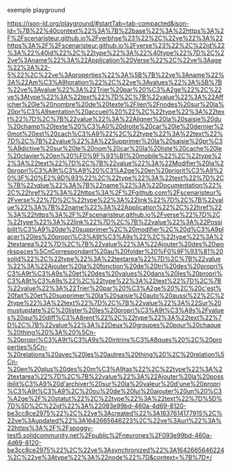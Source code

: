 




exemple playground

https://json-ld.org/playground/#startTab=tab-compacted&json-ld=%7B%22%40context%22%3A%7B%22base%22%3A%22https%3A%2F%2Fscenaristeur.github.io%2Fverbhse%23%22%2C%22ve%22%3A%22https%3A%2F%2Fscenaristeur.github.io%2Fverse%23%22%2C%22id%22%3A%22%40id%22%2C%22type%22%3A%22%40type%22%7D%2C%22ve%3Aname%22%3A%22Application%20Verse%22%2C%22ve%3Aage%22%3A%22-5%22%2C%22ve%3Aproperties%22%3A%5B%7B%22ve%3Aname%22%3A%22Am%C3%A9lioration%22%2C%22ve%3Avalues%22%3A%5B%7B%22ve%3Avalue%22%3A%22Trier%20par%20%C3%A2ge%22%2C%22ve%3Atype%22%3A%22text%22%7D%2C%7B%22value%22%3A%22Afficher%20le%20nombre%20de%20texte%2Flien%2Fnodes%20sur%20la%20pr%C3%A9sentation%20accueil%20%22%2C%22type%22%3A%22text%22%7D%2C%7B%22value%22%3A%22Aligner%20la%20saisie%20du%20champ%20texte%20%C3%A0%20droite%20car%20le%20dernier%20mot%20est%20cach%C3%A9%22%2C%22type%22%3A%22text%22%7D%2C%7B%22value%22%3A%22Supprimer%20la%20saisie%20pr%C3%A9dictive%20sur%20le%20nom%20car%20la%20liste%20cache%20le%20clavier%20en%20%F0%9F%93%B1%20mobile%22%2C%22type%22%3A%22text%22%7D%2C%7B%22value%22%3A%22Modifier%20la%20propri%C3%A9t%C3%A9%20%C3%A2ge%20en%20priorit%C3%A9%20%3F%20%E2%9D%93%22%2C%22type%22%3A%22text%22%7D%2C%7B%22value%22%3A%7B%22name%22%3A%22Documentation%22%2C%22href%22%3A%22https%3A%2F%2Fgithub.com%2Fscenaristeur%2Fverse%22%7D%2C%22type%22%3A%22link%22%7D%2C%7B%22value%22%3A%7B%22name%22%3A%22Application%22%2C%22href%22%3A%22https%3A%2F%2Fscenaristeur.github.io%2Fverse%22%7D%2C%22type%22%3A%22link%22%7D%2C%7B%22value%22%3A%22Possibilit%C3%A9%20de%20supprimer%2C%20modifier%2C%20d%C3%A9placer%20les%20propri%C3%A9t%C3%A9s%22%2C%22type%22%3A%22textarea%22%7D%2C%7B%22value%22%3A%22Ajouter%20des%20workspaces%5CnCorrespondant%20au%20folder%20%F0%9F%93%81%20solid%22%2C%22type%22%3A%22textarea%22%7D%2C%7B%22value%22%3A%22Ajouter%20la%20fonction%20de%20tri%20des%20propri%C3%A9t%C3%A9s%20et%20des%20values%20dans%20les%20propri%C3%A9t%C3%A9s%22%2C%22type%22%3A%22text%22%7D%2C%7B%22value%22%3A%22Trier%20par%20%C3%A2ge%20%2C%20c'est%20fait%20et%20supprimer%20la%20saisie%20auto%20aussi%22%2C%22type%22%3A%22text%22%7D%2C%7B%22value%22%3A%22Sur%20mustupdate%2C%20lister%20les%20propri%C3%A9t%C3%A9s%2Fvalues%20qui%20diff%C3%A8rent%22%2C%22type%22%3A%22text%22%7D%2C%7B%22value%22%3A%22Deux%20groupes%20pour%20chaque%20thing%20%3A%20%5Cn-%20propri%C3%A9t%C3%A9s%20intrins%C3%A8ques%20%2C%20properties%5Cn-%20relations%20avec%20les%20autres%20thing%20%2C%20relation%5Cn-%20en%20plus%20des%20m%C3%A9tas%22%2C%22type%22%3A%22textarea%22%7D%2C%7B%22value%22%3A%22Ajouter%20la%20possibilit%C3%A9%20d'archiver%20sur%20la%20valeur%20d'une%20propri%C3%A9t%C3%A9%2C%20ou%20de%20lui%20ajouter%20un%20%C3%A2ge%2F%20statut%22%2C%22type%22%3A%22text%22%7D%5D%7D%5D%2C%22id%22%3A%22093e99bd-460a-4d69-8120-be3cc8ce2975%22%2C%22ve%3Acreated%22%3A1637614177915%2C%22ve%3Aupdated%22%3A1642665646223%2C%22ve%3Aurl%22%3A%22https%3A%2F%2Fspoggy-test5.solidcommunity.net%2Fpublic%2Fneurones%2F093e99bd-460a-4d69-8120-be3cc8ce2975%22%2C%22ve%3Asynchronized%22%3A1642665646224%2C%22ve%3Atype%22%3A%22node%22%7D&context=%7B%7D*/
